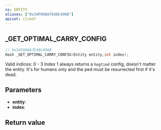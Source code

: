 ```yaml
---
ns: ENTITY
aliases: ["0x34F008A7E48C496B"]
apiset: client
---
```

## _GET_OPTIMAL_CARRY_CONFIG

```c
// 0x34F008A7E48C496B
Hash _GET_OPTIMAL_CARRY_CONFIG(Entity entity,int index);
```

Valid indices: 0 - 3
Index 1 always returns a `hogtied` config, doesn't matter the entity.
It's for humans only and the ped must be resurrected first if it's dead.

## Parameters
* **entity**:
* **index**:

## Return value